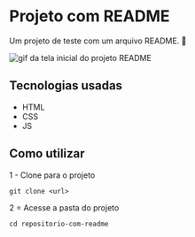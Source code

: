 # Projeto com README
Um projeto de teste com um arquivo README. 🚀

<img src="./tela.gif" alt="gif da  tela inicial do projeto README">

## Tecnologias usadas

- HTML
- CSS
- JS

## Como utilizar

1 - Clone para o projeto

```
git clone <url>
```
2 = Acesse a pasta do projeto

```
cd repositorio-com-readme
```